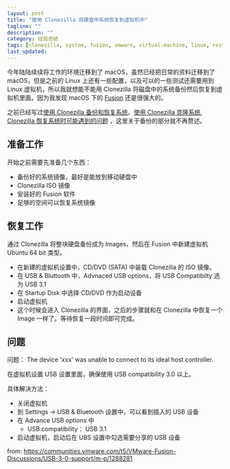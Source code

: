 ```yaml
---
layout: post
title: "使用 Clonezilla 将硬盘中系统恢复到虚拟机中"
tagline: ""
description: ""
category: 经验总结
tags: [clonezilla, system, fusion, vmware, virtual-machine, linux, restore]
last_updated:
---
```


今年陆陆续续将工作的环境迁移到了 macOS，虽然已经把日常的资料迁移到了 macOS，但是之前的 Linux 上还有一些配置，以及可以的一些测试还需要用到 Linux 虚拟机，所以我就想能不能用 Clonezilla 将磁盘中的系统备份然后恢复到虚拟机里面。因为我发现 macOS 下的 [Fusion](https://www.vmware.com/asean/products/fusion.html) 还是很强大的。

之前已经写过[使用 Clonezilla 备份和恢复系统](/post/2018/03/clonezilla-backup-and-restore-tutorial.html)、[使用 Clonezilla 克隆系统](/post/2016/08/clonezilla-clone-system.html), [Clonezilla 恢复系统时可能遇到的问题](/post/2017/09/linux-system-boot-sequence.html) ，这里关于备份的部分就不再赘述。

## 准备工作
开始之前需要先准备几个东西：

- 备份好的系统镜像，最好是能放到移动硬盘中
- Clonezilla ISO 镜像
- 安装好的 Fusion 软件
- 足够的空间可以恢复系统镜像

## 恢复工作
通过 Clonezilla 将整块硬盘备份成为 Images，然后在 Fusion 中新建虚拟机 Ubuntu 64 bit 类型。

- 在新建的虚拟机设置中，CD/DVD (SATA) 中装载 Clonezilla 的 ISO 镜像。
- 在 USB & Bluttooth 中，Advnaced USB options，将 USB Compatibilty 选为 USB 3.1
- 在 Startup Disk 中选择 CD/DVD 作为启动设备
- 启动虚拟机
- 这个时候会进入 Clonezilla 的界面，之后的步骤就和在 Clonezilla 中恢复一个 Image 一样了。等待恢复一段时间即可完成。

## 问题

问题： The device 'xxx' was unable to connect to its ideal host controller.

在虚拟机设置 USB 设置里面，确保使用 USB compatibility 3.0 以上。

具体解决方法：

- 关闭虚拟机
- 到 Settings -> USB & Bluetooth 设置中，可以看到插入的 USB 设备
- 在 Advance USB options 中
    - USB compatibility： USB 3.1
- 启动虚拟机，启动后在 UBS 设置中勾选需要分享的 USB 设备

from: <https://communities.vmware.com/t5/VMware-Fusion-Discussions/USB-3-0-support/m-p/1288281>

